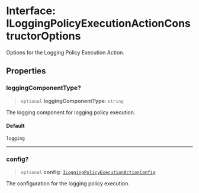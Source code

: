 # Interface: ILoggingPolicyExecutionActionConstructorOptions

Options for the Logging Policy Execution Action.

## Properties

### loggingComponentType?

> `optional` **loggingComponentType**: `string`

The logging component for logging policy execution.

#### Default

```ts
logging
```

***

### config?

> `optional` **config**: [`ILoggingPolicyExecutionActionConfig`](ILoggingPolicyExecutionActionConfig.md)

The configuration for the logging policy execution.
